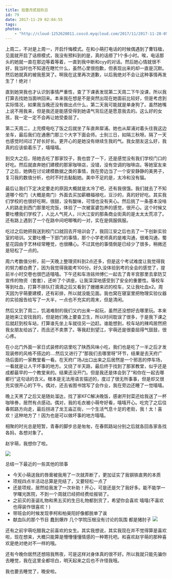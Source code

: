 ```yaml
---
title: 拾壹月贰拾玖日
id: 79
date: 2017-11-29 02:04:55
tags:
photos:
    - "http://cloud-1252628011.coscd.myqcloud.com/2017/11/2017-11-28-05.20.48-1.jpg"
---
```


上周二，不对是上周一，开启忏悔模式。在和小萌打电话的时候偶遇到了曹钰楹，见面就开启了话痨模式，我没有预料到的是，真的话痨了1个多小时。唉，电话那头的她就一直在那边等着等着，一直到我中断和cyy的对话。然后她心情就很不好，我当时也不知道在瞎忙什么，虽然心里很抱歉，但表现出来的却一直是沉默。然后她就真的被我惹哭了。啊我在这里再次道歉，以后我绝对不会让这种事情再发生了！绝对！

直到她哭我也才认识到事情严重性，查了下课表发现第二天周二下午没课，所以我打算去找她当面哄回来。本来我在想是不是突然出现在她面前比较好，但是考虑到实际情况，如果我当晚还没有做出点什么，第二天我可能就是单身狗了。虽然她嘴上说不用我来，但是我还是能感受得到她语气背后还是愿意我去的。这么好的女孩，我一定一定不会再让她受委屈了。

第二天周二，上完模电吃了饭之后就坐了车直奔犀浦。她也从犀浦对着头往我这边坐车，最后我们在通惠门那三个大字下面会师。士别三日，如隔三秋呀。隔了一天也感觉时间过了好长好长。更开心的是她没有继续生我的气。我女朋友这么好，我真的应该偷着乐了，嘻嘻嘻。

到交大之后，陪她去吃了那家饺子，我也尝了一下，还是感觉没有我们学校门口的好吃。然后就直奔她们建模的那家咖啡店，没错，没有空调的咖啡店。等她室友来了之后，她俩在讨论建模数据之类的事情，我在旁边当了一个安安静静的美男子，复习我的数值分析，也时不时去黏黏她。美中不足的是，太冷和没有猫。

最后让我们下定决定要走的原因大概就是太冷了吧，还有我很饿。我们就去了不知道哪个校门（大概是南门）外面去买加薪糖福禄吃，豆沙的，真的好好吃。其实我们学校的也很好吃啊，很甜，没有酸味，可惜也没有夹心。然后挑了一条基本没啥人的路走到西门那里吃完饭，体验了一次被富婆包养的感觉，很开心。这个时候又要吐槽我们学校了，人比人气死人，川大江安的那条商业街真的是太太太荒凉了。还有路上遇到了一个在路中间吧唧嘴的一对，实在是佩服佩服。

吃过之后她把我送到校门口就回去开培训会了，我回江安之后也去了一下创新实验室的培训。又要吐槽一下部门的事情，那个小学老师真的是难沟通，很难沟通，蜀星花园由于艺林经常睡觉，也很糟心。不过其他的事情倒是已经少了很多，稍微还是轻松了一点的。

周六考数值分析，前一天晚上整理资料到2点还多，但是这个考试难度让我觉得我的努力都白费了，因为我觉得我能考100分。好久没体验到考的全会的感觉了，提前半小时交卷也很巴适嘻嘻。下午还和车浩铭帅博仁一起去了青羊宫那里去拿防艾宣传的物资（套套），还听了个讲座，让我深深地感受到了安全的重要性。等校车等到吐血，打算不排队打滴滴之后又看到了姗姗来迟的校车，又让我吐血x2。周天因为宇萌要建模，还有彩排，所以就没能见面。我也窝在寝室里把物理实验仪器的实验报告给写了一大半，一点也不充实的周末，但是清闲。

然后又到了周二，饥渴难耐的我们又约出来一起玩，虽然还没想好去哪里玩。本来是她来江安找我的，但是她们晚上要查卫生，所以时间耽误了很多，于是我下课之后就赶到校车站，打算谁先坐上车就往另一边赶。谁能想到，校车站的辣鸡居然把我女朋友给凶了，而且还不卖票了。等我赶到望江，宇萌还是很委屈得气鼓鼓，很心疼。

在小北门外面一家日式装修的店里吃了陕西风味小吃，我们也是吃了一半之后才发现装修的风格不搭边的....然后又进行了“那我们去哪里呀”环节，结果是去天府广场后面的一家教堂看一看。在天府广场J出口出来之后居然是一个邪恶的停车场，一看就是让人干坏事的地方。又绕了半天路，最后终于找到了那家教堂，似乎还是成都最早的一个教堂来的。结果还没开门。但是我还是体会到了“和你在一起去哪都行”这句话的含义。根本是无法用语言描述的，度过了很无所事事，但是却又很充实很开心的下午。偶对，还去省图书馆写了会作业，我在旁边还睡了一觉嘻嘻。

晚上天黑了之后又是随处溜达，找了家KFC解决晚饭，感谢开封菜还给我送了一杯咖啡券，居然有点感动。偶对，我的毛衣被小萌夸好看，嘻嘻开心。吃完了之后往春熙路方向走，最后拐进了龙王庙正街，一个生活气息十足的老街，我！太！喜欢！这种地方了！因为也是可以做坏事的地方嘻嘻。

相聚的时光总是短暂，青春的脚步总是匆匆，在春熙路站分别之后就各回各家各找各妈，各想对象了。

赵宇萌，我想你了啦。

![](http://cloud-1252628011.coscd.myqcloud.com/2017/11/2017-11-28-05.20.48-1.jpg)

总结一下最近的一些其他的琐事

*   今天小萌送我的唇膏被我用了一次就弄断了，更加证实了我钢铁直男的本质
*   项规四点半活动总算是完结了，又要轻松一点了
*   还是项规，居然给我发了一次补助！开心，可是还是欠了我好多。能不能学一学曙光医院，不到一个周就已经把经费给报销了。
*   之前买的圣诞礼物和黑五买的生日礼物都到货了，希望你会喜欢 嘻嘻(不喜欢也得装作很喜欢！)
*   带班会的时候发现李柯和柏昊阳好像都脱单了诶
*   献血队的那个节目 蠢到爆炸 几个学院压根没有讨论的氛围 都是猪肘子
![](http://cloud-1252628011.coscd.myqcloud.com/2017/11/20171128_205854.jpg)

还有之前宇萌吃醋我之前喜欢的女生。其实我想说，其实我现在并不觉得算是喜欢啦，现在想来，大概只能算是懵懵懂懂情感的一种寄托吧。和喜欢赵宇萌的那种喜欢是绝对绝对不一样的哦。

还有今晚你居然还想陪我熬夜，可是这样对身体真的很不好。所以我就只能先骗你去睡觉，我在这里全都坦白，明天起来之后也不许怪我哦。

我也要去睡觉了，晚安啦。